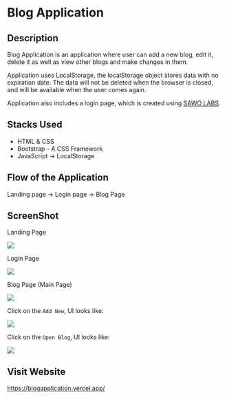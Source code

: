 # Blog Application

## Description
Blog Application is an application where user can add a new blog, edit it, delete it as well as view other blogs and make changes in them. 

Application uses LocalStorage, the localStorage object stores data with no expiration date. The data will not be deleted when the browser is closed, and will be available when the user comes again.

Application also includes a login page, which is created using [SAWO LABS](https://sawolabs.com/).

## Stacks Used
* HTML & CSS
* Bootstrap - A CSS Framework
* JavaScript -> LocalStorage

## Flow of the Application

Landing page -> Login page -> Blog Page

## ScreenShot

Landing Page

<img src="https://github.com/khushi-purwar/Projects-showcase/blob/dev-kp/public/Projects/Khushi%20Purwar/Blog%20Application/code/Screenshots/ss1.png" />

Login Page

<img src="https://github.com/khushi-purwar/Projects-showcase/blob/dev-kp/public/Projects/Khushi%20Purwar/Blog%20Application/code/Screenshots/ss2.png" />

Blog Page (Main Page)

<img src="https://github.com/khushi-purwar/Projects-showcase/blob/dev-kp/public/Projects/Khushi%20Purwar/Blog%20Application/code/Screenshots/ss3.png" />

Click on the `Add New`, UI looks like:


<img src="https://github.com/khushi-purwar/Projects-showcase/blob/dev-kp/public/Projects/Khushi%20Purwar/Blog%20Application/code/Screenshots/ss4.png" />

Click on the `Open Blog`, UI looks like:


<img src="https://github.com/khushi-purwar/Projects-showcase/blob/dev-kp/public/Projects/Khushi%20Purwar/Blog%20Application/code/Screenshots/ss5.png" />

## Visit Website

https://blogapplication.vercel.app/
